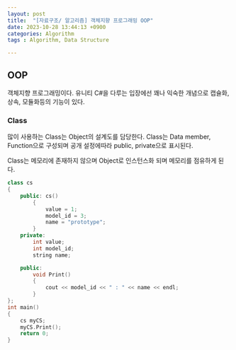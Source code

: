 ```yaml
---
layout: post
title:  "[자료구조/ 알고리즘] 객체지향 프로그래밍 OOP"
date: 2023-10-28 13:44:13 +0900
categories: Algorithm
tags : Algorithm, Data Structure

---
```

## OOP
객체지향 프로그래밍이다.
유니티 C#을 다루는 입장에선 꽤나 익숙한 개념으로
캡슐화, 상속, 모듈화등의 기능이 있다.


### Class
많이 사용하는 Class는 Object의 설계도를 담당한다.
 Class는 Data member, Function으로 구성되며 공개 설정에따라 public, private으로 표시된다.

Class는 메모리에 존재하지 않으며 Object로 인스턴스화 되며 메모리를 점유하게 된다.

```cpp
class cs
{
    public: cs()
        {
            value = 1;
            model_id = 3;
            name = "prototype";
        }
    private:
        int value;
        int model_id;
        string name;

    public:
        void Print()
        {
            cout << model_id << " : " << name << endl;
        }
};
int main()
{
    cs myCS;
    myCS.Print();
    return 0;
}
```
